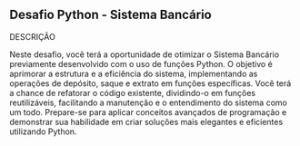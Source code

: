 ## Desafio Python - Sistema Bancário

DESCRIÇÃO

Neste desafio, você terá a oportunidade de otimizar o Sistema Bancário previamente desenvolvido
com o uso de funções Python. O objetivo é aprimorar a estrutura e a eficiência do sistema, 
implementando as operações de depósito, saque e extrato em funções específicas. 
Você terá a chance de refatorar o código existente, dividindo-o em funções reutilizáveis, 
facilitando a manutenção e o entendimento do sistema como um todo. 
Prepare-se para aplicar conceitos avançados de programação
e demonstrar sua habilidade em criar soluções mais elegantes e eficientes utilizando Python.
